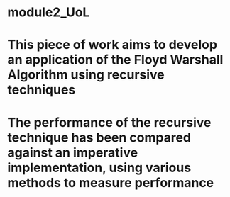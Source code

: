 # module2_UoL

# This piece of work aims to develop an application of the Floyd Warshall Algorithm using recursive techniques
# The performance of the recursive technique has been compared against an imperative implementation, using various methods to measure performance

